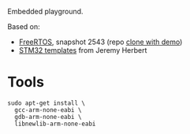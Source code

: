 Embedded playground.

Based on:

* [FreeRTOS][freertos], snapshot 2543 (repo [clone with demo][clone])
* [STM32 templates][templates] from Jeremy Herbert

[clone]:https://github.com/cjlano/freertos/tree/master/FreeRTOS/Demo/CORTEX_M4F_STM32F407ZG-SK
[freertos]:https://www.freertos.org/a00104.html
[templates]:https://github.com/jeremyherbert/stm32-templates

# Tools

    sudo apt-get install \
      gcc-arm-none-eabi \
	  gdb-arm-none-eabi \
	  libnewlib-arm-none-eabi
